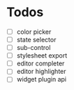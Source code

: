 # Todos

- [ ] color picker
- [ ] state selector
- [ ] sub-control
- [ ] stylesheet export
- [ ] editor completer
- [ ] editor highlighter
- [ ] widget plugin api